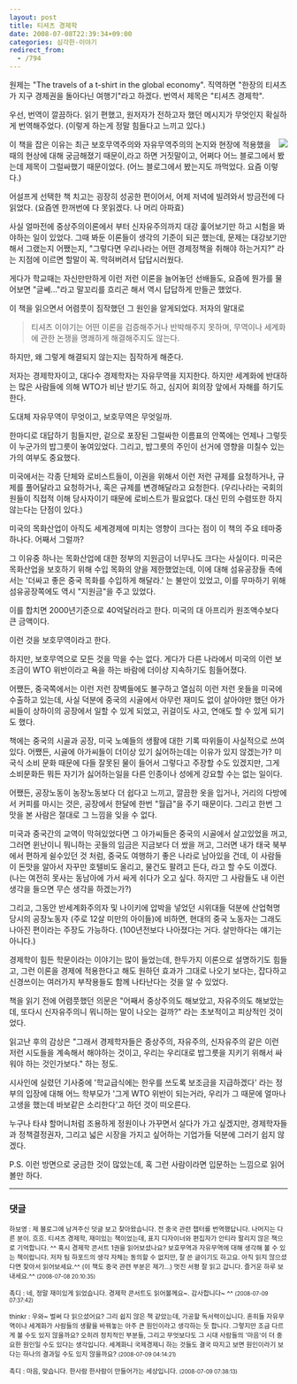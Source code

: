 ```yaml
---
layout: post
title: 티셔츠 경제학
date: 2008-07-08T22:39:34+09:00
categories: 심각한-이야기
redirect_from:
  - /794
---
```


원제는 "The travels of a t-shirt in the global economy". 직역하면 "한장의 티셔츠가 지구 경제권을 돌아다닌 여행기"라고 하겠다. 번역서 제목은 "티셔츠 경제학".

우선, 번역이 깔끔하다. 읽기 편했고, 원저자가 전하고자 했던 메시지가 무엇인지 확실하게 번역해주었다. (이렇게 하는게 정말 힘들다고 느끼고 있다.)

<a href="http://www.aladdin.co.kr/shop/wproduct.aspx?ISBN=8991147410&amp;ttbkey=ttbjinto1216001&amp;COPYPaper=1"><img src="http://image.aladdin.co.kr/coveretc/book/coversum/8991147410_1.jpg" align=right >

</a>

이 책을 잡은 이유는 최근 보호무역주의와 자유무역주의의 논지와 현장에 적용했을 때의 현상에 대해 궁금해졌기 때문이,라고 하면 거짓말이고, 어쩌다 어느 블로그에서 봤는데 제목이 그럴싸했기 때문이었다. (어느 블로그에서 봤는지도 까먹었다. 요즘 이렇다.)

어설프게 선택한 책 치고는 굉장히 성공한 편이어서, 어제 저녁에 빌려와서 방금전에 다 읽었다. (요즘엔 한꺼번에 다 못읽겠다. 나 머리 아파효)

사실 얼마전에 중상주의이론에서 부터 신자유주의까지 대강 훑어보기만 하고 시험을 봐야하는 일이 있었다. 그때 봐둔 이론들이 생각의 기준이 되곤 했는데, 문제는 대강보기만 해서 그랬는지 어쨌는지, "그렇다면 우리나라는 어떤 경제정책을 취해야 하는거지?" 라는 지점에 이르면 할말이 꼭. 막혀버려서 답답시러웠다.

게다가 학교때는 자신만만하게 이런 저런 이론을 늘어놓던 선배들도, 요즘에 뭔가를 물어보면 "글쎄..."라고 말꼬리를 흐리곤 해서 역시 답답하게 만들곤 했었다.

이 책을 읽으면서 어렴풋이 짐작했던 그 원인을 알게되었다. 저자의 말대로

> 티셔츠 이야기는 어떤 이론을 검증해주거나 반박해주지 못하며, 무역이나 세계화에 관한 논쟁을 명쾌하게 해결해주지도 않는다.

하지만, 왜 그렇게 해결되지 않는지는 짐작하게 해준다.

저자는 경제학자이고, 대다수 경제학자는 자유무역을 지지한다. 하지만 세계화에 반대하는 많은 사람들에 의해 WTO가 비난 받기도 하고, 심지어 회의장 앞에서 자해를 하기도 한다.

도대체 자유무역이 무엇이고, 보호무역은 무엇일까.

한마디로 대답하기 힘들지만, 겉으로 포장된 그럴싸한 이름표의 안쪽에는 언제나 그렇듯이 누군가의 밥그릇이 놓여있었다. 그리고, 밥그릇의 주인이 선거에 영향을 미칠수 있는가의 여부도 중요했다.

미국에서는 각종 단체와 로비스트들이, 이권을 위해서 이런 저런 규제를 요청하거나, 규제를 풀어달라고 요청하거나, 혹은 규제를 변경해달라고 요청한다. (우리나라는 국회의원들이 직접적 이해 당사자이기 때문에 로비스트가 필요없다. 대신 민의 수렴또한 하지 않는다는 단점이 있다.)

미국의 목화산업이 아직도 세계경제에 미치는 영향이 크다는 점이 이 책의 주요 테마중 하나다. 어째서 그럴까?

그 이유중 하나는 목화산업에 대한 정부의 지원금이 너무나도 크다는 사실이다. 미국은 목화산업을 보호하기 위해 수입 목화의 양을 제한했었는데, 이에 대해 섬유공장들 측에서는 '더싸고 좋은 중국 목화를 수입하게 해달라.' 는 불만이 있었고, 이를 무마하기 위해 섬유공장쪽에도 역시 "지원금"을 주고 있었다.

이를 합치면 2000년기준으로 40억달러라고 한다. 미국의 대 아프리카 원조액수보다 큰 금액이다.

이런 것을 보호무역이라고 한다.

하지만, 보호무역으로 모든 것을 막을 수는 없다. 게다가 다른 나라에서 미국의 이런 보조금이 WTO 위반이라고 욕을 하는 바람에 더이상 지속하기도 힘들어졌다.

어쨌든, 중국쪽에서는 이런 저런 장벽들에도 불구하고 열심히 이런 저런 옷들을 미국에 수출하고 있는데, 사실 덕분에 중국의 시골에서 아무런 재미도 없이 살아야만 했던 아가씨들이 상하이의 공장에서 일할 수 있게 되었고, 귀걸이도 사고, 연애도 할 수 있게 되기도 했다.

책에는 중국의 시골과 공장, 미국 노예들의 생활에 대한 기록 따위들이 사실적으로 쓰여있다. 어쨌든, 시골에 아가씨들이 더이상 있기 싫어하는데는 이유가 있지 않겠는가? 미국식 소비 문화 때문에 다들 잘못된 물이 들어서 그렇다고 주장할 수도 있겠지만, 그게 소비문화든 뭐든 자기가 싫어하는일을 다른 인종이나 성에게 강요할 수는 없는 일이다.

어쨌든, 공장노동이 농장노동보다 더 쉽다고 느끼고, 깔끔한 옷을 입거나, 거리의 다방에서 커피를 마시는 것은, 공장에서 한달에 한번 "월급"을 주기 때문이다. 그리고 한번 그 맛을 본 사람은 절대로 그 느낌을 잊을 수 없다.

미국과 중국간의 교역이 막혀있었다면 그 아가씨들은 중국의 시골에서 살고있었을 꺼고, 그러면 윈난이니 뭐니하는 곳들의 임금은 지금보다 더 쌌을 꺼고, 그러면 내가 태국 북부에서 편하게 쉴수있던 것 처럼, 중국도 여행하기 좋은 나라로 남아있을 건데, 이 사람들이 돈맛을 알아서 자꾸만 호텔비도 올리고, 물건도 팔려고 든다, 라고 할 수도 이겠다. (나는 여전히 못사는 동남아에 가서 싸게 쉬다가 오고 싶다. 하지만 그 사람들도 내 이런 생각을 들으면 무슨 생각을 하겠는가?)

그리고, 그동안 반세계화주의자 및 나이키에 압박을 넣었던 시위대들 덕분에 산업혁명 당시의 공장노동자 (주로 12살 미만의 아이들)에 비하면, 현대의 중국 노동자는 그래도 나아진 편이라는 주장도 가능하다. (100년전보다 나아졌다는 거다. 살만하다는 얘기는 아니다.)

경제학이 힘든 학문이라는 이야기는 많이 들었는데, 한두가지 이론으로 설명하기도 힘들고, 그런 이론을 경제에 적용한다고 해도 원하던 효과가 그대로 나오기 보다는, 잡다하고 신경쓰이는 여러가지 부작용들도 함께 나타난다는 것을 알 수 있었다.

책을 읽기 전에 어렴풋했던 의문은 "어째서 중상주의도 해보았고, 자유주의도 해보았는데, 또다시 신자유주의니 뭐니하는 말이 나오는 걸까?" 라는 초보적이고 피상적인 것이었다.

읽고난 후의 감상은 "그래서 경제학자들은 중상주의, 자유주의, 신자유주의 같은 이런 저런 시도들을 계속해서 해야하는 것이고, 우리는 우리대로 밥그릇을 지키기 위해서 싸워야 하는 것인가보다." 하는 정도.

시사인에 실렸던 기사중에 '학교급식에는 한우를 쓰도록 보조금을 지급하겠다' 라는 정부의 입장에 대해 어느 학부모가 '그게 WTO 위반이 되는거라, 우리가 그 때문에 얼마나 고생을 했는데 바보같은 소리한다'고 하던 것이 떠오른다.

누구나 타샤 할머니처럼 조용하게 정원이나 가꾸면서 살다가 가고 싶겠지만, 경제학자들과 정책결정권자, 그리고 넓은 시장을 가지고 싶어하는 기업가들 덕분에 그러기 쉽지 않겠다.

P.S. 이런 방면으로 궁금한 것이 많았는데, 혹 그런 사람이라면 입문하는 느낌으로 읽어볼만 하다.

* * *

### 댓글



<!--- cmt:1157 --->
<!--- mail: --->
<!--- parent:0 --->

<small>하보영 : 제 블로그에 남겨주신 덧글 보고 찾아왔습니다. 전 중국 관련 챕터를 번역했답니다. 나머지는 다른 분이. 흐흐.  티셔츠 경제학,  재미있는 책이었는데, 표지 디자이너와 편집자가 안티라 팔리지 않은 책으로 기억합니다. ^^  혹시 경제학 콘서트 1권을 읽어보셨나요? 보호무역과 자유무역에 대해 생각해 볼 수 있는 책이랍니다. 저자 팀 하포드의 생각 자체는 동의할 수 없지만, 잘 쓴 글이기도 하고요. 아직 읽지 않으셨다면 찾아서 읽어보세요.^^ (이 책도 중국 관련 부분은 제가...)  멋진 서평 잘 읽고 갑니다. 즐거운 하루 보내세요.^^ <small>(2008-07-08 20:10:35)</small></small>


<!--- cmt:1158 --->
<!--- mail: --->
<!--- parent:1157 --->

<small>촉디 : 네, 정말 재미있게 읽었습니다. 경제학 콘서트도 읽어볼께요~. 감사합니다~ ^^ <small>(2008-07-09 07:37:42)</small></small>


<!--- cmt:1159 --->
<!--- mail: --->
<!--- parent:0 --->

<small>thinkr : 우와~ 벌써 다 읽으셨어요? 그리 쉽지 않은 책 같았는데, 가공할 독서력이십니다. 흔히들 자유무역이나 세계화가 사람들의 생활을 바꿔놓는 아주 큰 원인이라고 생각하는 듯 합니다. 그렇지만 조금 다르게 볼 수도 있지 않을까요? 오히려 정치적인 부분들, 그리고 무엇보다도 그 시대 사람들의 '마음'이 더 중요한 원인일 수도 있다는 생각입니다. 세계화니 국제경제니 하는 것들도 결국 따지고 보면 원인이라기 보다는 하나의 결과일 수도 있지 않을까요? <small>(2008-07-09 04:14:21)</small></small>


<!--- cmt:1160 --->
<!--- mail: --->
<!--- parent:1159 --->

<small>촉디 : 마음, 맞습니다. 한사람 한사람이 만들어가는 세상입니다. <small>(2008-07-09 07:38:13)</small></small>

